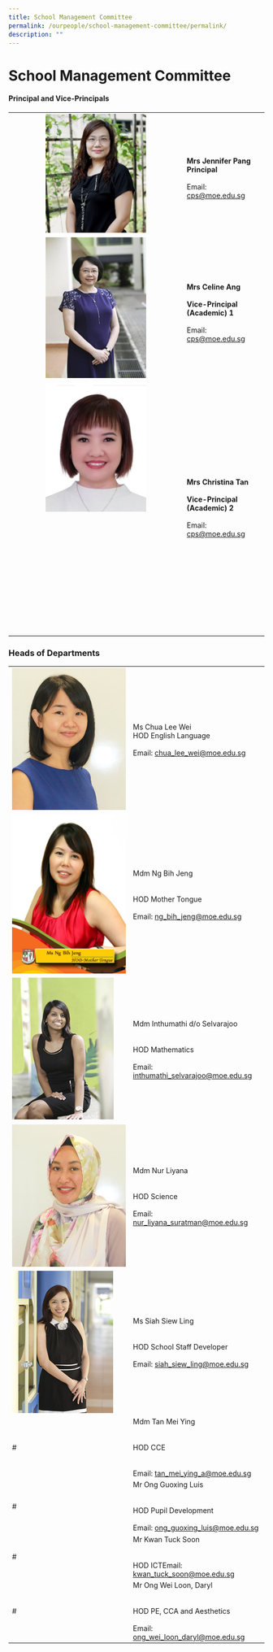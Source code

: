 ```yaml
---
title: School Management Committee
permalink: /ourpeople/school-management-committee/permalink/
description: ""
---
```

School Management Committee
===========================

#### Principal and Vice-Principals
|  	|  	|
|:---:	|---	|
| <img src="/images/Mrs Jennifer Pang.jpg" style="width:60%">	| <br>**Mrs Jennifer Pang**<br>**Principal**<br><br>Email: cps@moe.edu.sg 	|
| <img src="/images/MRS CELINE ANG (VP - ACADEMIC) 2014.jpg" style="width:60%"> 	| <br>**Mrs Celine Ang**<br><br>**Vice-Principal (Academic) 1**<br><br>Email: cps@moe.edu.sg 	|
| <img src="/images/Mrs Christina Tan.jpg" style="width:60%"><br><br><br><br><br><br><br><br><br><br><br><br><br><br><br>  	| <br>**Mrs Christina Tan**<br><br>**Vice-Principal (Academic) 2**<br><br>Email: cps@moe.edu.sg <br><br> 	|


### Heads of Departments
|  	|  	|
|---	|---	|
| <img src="/images/Ms Chua Lee Wei.jpg" style="width:100%"> 	| Ms Chua Lee Wei<br>HOD English Language<br><br>Email: chua_lee_wei@moe.edu.sg 	|
|  <img src="/images/Ms Ng Bih Jeng.jpg" style="width:100%"> 	| Mdm Ng Bih Jeng<br><br><br>HOD Mother Tongue<br><br>Email: ng_bih_jeng@moe.edu.sg 	|
|  ![](/images/MDM%20INTHUMATHI%20DO%20SELVARAJOO%202014.jpg) 	| Mdm Inthumathi d/o Selvarajoo<br><br><br>HOD Mathematics<br><br>Email: inthumathi_selvarajoo@moe.edu.sg 	|
|  ![](/images/Mdm%20Nur%20Liyana.jpg)	| Mdm Nur Liyana<br><br><br>HOD Science<br><br>Email: nur_liyana_suratman@moe.edu.sg 	|
|  ![](/images/MS%20SIAH%20SIEW%20LING%202014.jpg) 	| Ms Siah Siew Ling<br><br><br>HOD School Staff Developer<br><br>Email: siah_siew_ling@moe.edu.sg 	|
|  # 	| Mdm Tan Mei Ying<br><br><br>HOD CCE<br><br><br>Email: tan_mei_ying_a@moe.edu.sg 	|
| # 	| Mr Ong Guoxing Luis<br><br><br>HOD Pupil Development<br><br>Email: ong_guoxing_luis@moe.edu.sg 	|
|  # 	| Mr Kwan Tuck Soon<br><br><br>HOD ICTEmail: kwan_tuck_soon@moe.edu.sg  	|
|  # 	| Mr Ong Wei Loon, Daryl<br><br><br>HOD PE, CCA and Aesthetics<br><br>Email: ong_wei_loon_daryl@moe.edu.sg 	|
